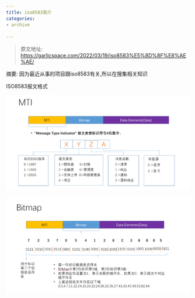 ```yaml
---
title: iso8583简介
categories:
- archive

---
```

> 原文地址: https://garlicspace.com/2022/03/19/iso8583%E5%8D%8F%E8%AE%AE/

摘要: 因为最近从事的项目跟iso8583有关,所以在搜集相关知识

<!-- more -->

ISO8583报文格式

![iso报文说明](./../../img/ISO8583/MTI.png)



![bitmap](./../../img/ISO8583/bitmap.png)